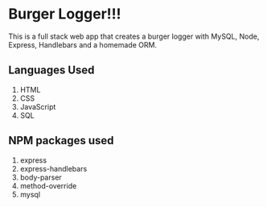 # Burger Logger!!!

This is a full stack web app that creates a burger logger with MySQL, Node, Express, Handlebars and a homemade ORM.

## Languages Used
1. HTML
2. CSS
3. JavaScript
4. SQL

## NPM packages used
1. express
2. express-handlebars
3. body-parser
4. method-override
5. mysql 